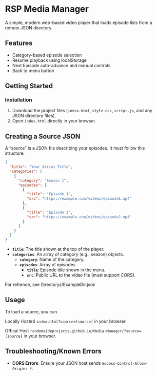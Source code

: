 # RSP Media Manager

A simple, modern web-based video player that loads episode lists from a remote JSON directory.

## Features

- Category-based episode selection
- Resume playback using localStorage
- Next Episode auto-advance and manual controls
- Back to menu button

## Getting Started

### Installation

1. Download the project files (`index.html`, `style.css`, `script.js`, and any JSON directory files).
2. Open `index.html` directly in your browser.

## Creating a Source JSON

A “source” is a JSON file describing your episodes. It must follow this structure:

```json
{
  "title": "Your Series Title",
  "categories": [
    {
      "category": "Season 1",
      "episodes": [
        {
          "title": "Episode 1",
          "src": "https://example.com/videos/episode1.mp4"
        },
        {
          "title": "Episode 2",
          "src": "https://example.com/videos/episode2.mp4"
        }
      ]
    }
  ]
}
```

- **`title`**: The title shown at the top of the player.
- **`categories`**: An array of category (e.g., season) objects.
  - **`category`**: Name of the category.
  - **`episodes`**: Array of episodes.
    - **`title`**: Episode title shown in the menu.
    - **`src`**: Public URL to the video file (must support CORS).

For refrence, see Directorys/ExampleDir.json

## Usage

To load a source, you can

Locally Hosted
`index.html?source=[source]` in your browser.

Offical Host 
`randomsideprojects.github.io/Media-Manager/?source=[source]` in your browser.



## Troubleshooting/Known Errors

- **CORS Errors**: Ensure your JSON host sends `Access-Control-Allow-Origin: *`.



